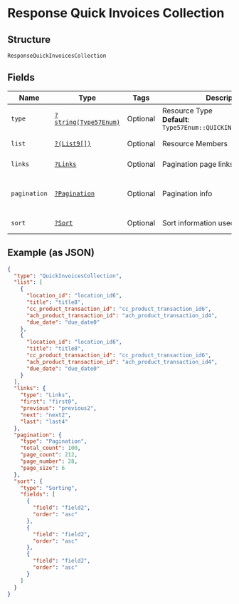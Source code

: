 
# Response Quick Invoices Collection

## Structure

`ResponseQuickInvoicesCollection`

## Fields

| Name | Type | Tags | Description | Getter | Setter |
|  --- | --- | --- | --- | --- | --- |
| `type` | [`?string(Type57Enum)`](../../doc/models/type-57-enum.md) | Optional | Resource Type<br>**Default**: `Type57Enum::QUICKINVOICESCOLLECTION` | getType(): ?string | setType(?string type): void |
| `list` | [`?(List9[])`](../../doc/models/list-9.md) | Optional | Resource Members | getList(): ?array | setList(?array list): void |
| `links` | [`?Links`](../../doc/models/links.md) | Optional | Pagination page links | getLinks(): ?Links | setLinks(?Links links): void |
| `pagination` | [`?Pagination`](../../doc/models/pagination.md) | Optional | Pagination info | getPagination(): ?Pagination | setPagination(?Pagination pagination): void |
| `sort` | [`?Sort`](../../doc/models/sort.md) | Optional | Sort information used on the results | getSort(): ?Sort | setSort(?Sort sort): void |

## Example (as JSON)

```json
{
  "type": "QuickInvoicesCollection",
  "list": [
    {
      "location_id": "location_id6",
      "title": "title8",
      "cc_product_transaction_id": "cc_product_transaction_id6",
      "ach_product_transaction_id": "ach_product_transaction_id4",
      "due_date": "due_date0"
    },
    {
      "location_id": "location_id6",
      "title": "title8",
      "cc_product_transaction_id": "cc_product_transaction_id6",
      "ach_product_transaction_id": "ach_product_transaction_id4",
      "due_date": "due_date0"
    }
  ],
  "links": {
    "type": "Links",
    "first": "first0",
    "previous": "previous2",
    "next": "next2",
    "last": "last4"
  },
  "pagination": {
    "type": "Pagination",
    "total_count": 100,
    "page_count": 212,
    "page_number": 28,
    "page_size": 6
  },
  "sort": {
    "type": "Sorting",
    "fields": [
      {
        "field": "field2",
        "order": "asc"
      },
      {
        "field": "field2",
        "order": "asc"
      },
      {
        "field": "field2",
        "order": "asc"
      }
    ]
  }
}
```

